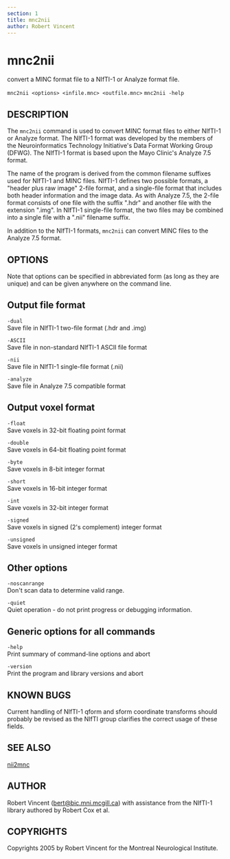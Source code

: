 ```yaml
---
section: 1
title: mnc2nii
author: Robert Vincent
---
```

# mnc2nii

convert a MINC format file to a NIfTI-1 or Analyze format file.

`mnc2nii <options> <infile.mnc> <outfile.mnc>`
`mnc2nii -help`

## DESCRIPTION

The `mnc2nii` command is used to convert MINC format files to either NIfTI-1 or Analyze format. The NIfTI-1 format was developed by the members of the Neuroinformatics Technology Initiative's Data Format Working Group (DFWG). The NIfTI-1 format is based upon the Mayo Clinic's Analyze 7.5 format.

The name of the program is derived from the common filename suffixes used for NIfTI-1 and MINC files. NIfTI-1 defines two possible formats, a "header plus raw image" 2-file format, and a single-file format that includes both header information and the image data. As with Analyze 7.5, the 2-file format consists of one file with the suffix ".hdr" and another file with the extension ".img". In NIfTI-1 single-file format, the two files may be combined into a single file with a ".nii" filename suffix.

In addition to the NIfTI-1 formats, `mnc2nii` can convert MINC files to the Analyze 7.5 format.

## OPTIONS

Note that options can be specified in abbreviated form (as long as they are unique) and can be given anywhere on the command line.

## Output file format

`-dual`  
Save file in NIfTI-1 two-file format (.hdr and .img)

`-ASCII`  
Save file in non-standard NIfTI-1 ASCII file format

`-nii`  
Save file in NIfTI-1 single-file format (.nii)

`-analyze`  
Save file in Analyze 7.5 compatible format

## Output voxel format

`-float`  
Save voxels in 32-bit floating point format

`-double`  
Save voxels in 64-bit floating point format

`-byte`  
Save voxels in 8-bit integer format

`-short`  
Save voxels in 16-bit integer format

`-int`  
Save voxels in 32-bit integer format

`-signed`  
Save voxels in signed (2's complement) integer format

`-unsigned`  
Save voxels in unsigned integer format

## Other options

`-noscanrange`  
Don't scan data to determine valid range.

`-quiet`  
Quiet operation - do not print progress or debugging information.

## Generic options for all commands

`-help`  
Print summary of command-line options and abort

`-version`  
Print the program and library versions and abort

## KNOWN BUGS

Current handling of NIfTI-1 qform and sform coordinate transforms should probably be revised as the NIfTI group clarifies the correct usage of these fields.

## SEE ALSO

[nii2mnc](nii2mnc)

## AUTHOR

Robert Vincent (bert@bic.mni.mcgill.ca) with assistance from the NIfTI-1 library authored by Robert Cox et al.

## COPYRIGHTS

Copyrights 2005 by Robert Vincent for the Montreal Neurological Institute.
